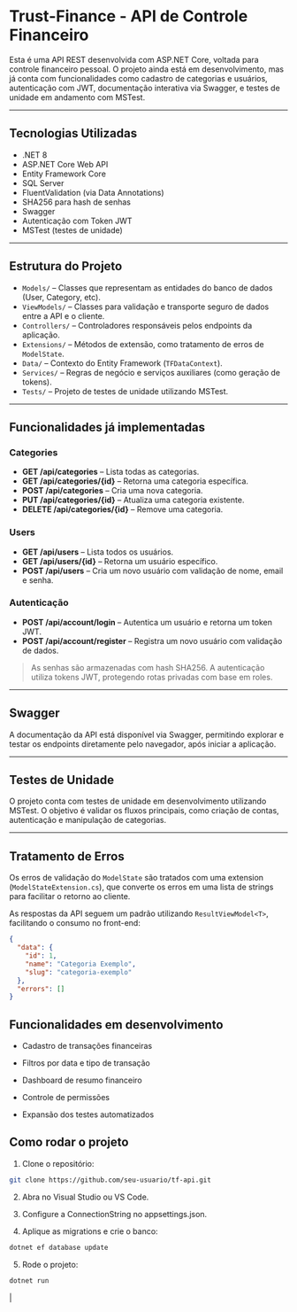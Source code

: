 # Trust-Finance - API de Controle Financeiro

Esta é uma API REST desenvolvida com ASP.NET Core, voltada para controle financeiro pessoal. O projeto ainda está em desenvolvimento, mas já conta com funcionalidades como cadastro de categorias e usuários, autenticação com JWT, documentação interativa via Swagger, e testes de unidade em andamento com MSTest.

---

## Tecnologias Utilizadas

- .NET 8
- ASP.NET Core Web API
- Entity Framework Core
- SQL Server
- FluentValidation (via Data Annotations)
- SHA256 para hash de senhas
- Swagger
- Autenticação com Token JWT
- MSTest (testes de unidade)

---

## Estrutura do Projeto

- `Models/` – Classes que representam as entidades do banco de dados (User, Category, etc).
- `ViewModels/` – Classes para validação e transporte seguro de dados entre a API e o cliente.
- `Controllers/` – Controladores responsáveis pelos endpoints da aplicação.
- `Extensions/` – Métodos de extensão, como tratamento de erros de `ModelState`.
- `Data/` – Contexto do Entity Framework (`TFDataContext`).
- `Services/` – Regras de negócio e serviços auxiliares (como geração de tokens).
- `Tests/` – Projeto de testes de unidade utilizando MSTest.

---

## Funcionalidades já implementadas

### Categories

- **GET /api/categories** – Lista todas as categorias.
- **GET /api/categories/{id}** – Retorna uma categoria específica.
- **POST /api/categories** – Cria uma nova categoria.
- **PUT /api/categories/{id}** – Atualiza uma categoria existente.
- **DELETE /api/categories/{id}** – Remove uma categoria.

### Users

- **GET /api/users** – Lista todos os usuários.
- **GET /api/users/{id}** – Retorna um usuário específico.
- **POST /api/users** – Cria um novo usuário com validação de nome, email e senha.

### Autenticação

- **POST /api/account/login** – Autentica um usuário e retorna um token JWT.
- **POST /api/account/register** – Registra um novo usuário com validação de dados.

> As senhas são armazenadas com hash SHA256. A autenticação utiliza tokens JWT, protegendo rotas privadas com base em roles.

---

## Swagger

A documentação da API está disponível via Swagger, permitindo explorar e testar os endpoints diretamente pelo navegador, após iniciar a aplicação.

---

## Testes de Unidade

O projeto conta com testes de unidade em desenvolvimento utilizando MSTest. O objetivo é validar os fluxos principais, como criação de contas, autenticação e manipulação de categorias.

---

## Tratamento de Erros

Os erros de validação do `ModelState` são tratados com uma extension (`ModelStateExtension.cs`), que converte os erros em uma lista de strings para facilitar o retorno ao cliente.

As respostas da API seguem um padrão utilizando `ResultViewModel<T>`, facilitando o consumo no front-end:

```json
{
  "data": {
    "id": 1,
    "name": "Categoria Exemplo",
    "slug": "categoria-exemplo"
  },
  "errors": []
}
```

## Funcionalidades em desenvolvimento
 - Cadastro de transações financeiras

 - Filtros por data e tipo de transação

 - Dashboard de resumo financeiro

 - Controle de permissões

 - Expansão dos testes automatizados

## Como rodar o projeto
1. Clone o repositório:

```bash
git clone https://github.com/seu-usuario/tf-api.git
```
2. Abra no Visual Studio ou VS Code.

3. Configure a ConnectionString no appsettings.json.

4. Aplique as migrations e crie o banco:

```bash
dotnet ef database update
```

5. Rode o projeto:
```bash
dotnet run
```
|
